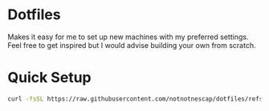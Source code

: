 # Dotfiles

Makes it easy for me to set up new machines with my preferred settings. Feel free to get inspired but I would advise building your own from scratch.

# Quick Setup

```zsh
curl -fsSL https://raw.githubusercontent.com/notnotnescap/dotfiles/refs/heads/master/setup.sh | zsh
```
